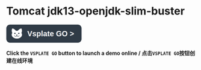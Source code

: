 # Tomcat jdk13-openjdk-slim-buster

<a href="https://www.vsplate.com/?docker-compose=https://github.com/vsplate/dcenvs/tomcat/jdk13-openjdk-slim-buster"><img alt="VSPLATE GO" src="https://raw.githubusercontent.com/vsplate/images/master/vsgo_btn.png" width="200px"></a>

**Click the `VSPLATE GO` button to launch a demo online / 点击`VSPLATE GO`按钮创建在线环境**